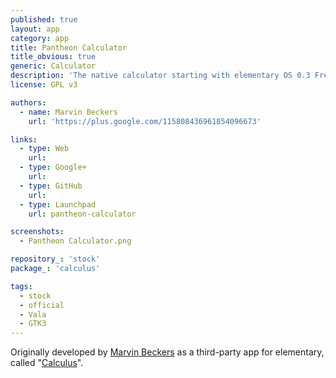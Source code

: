 ```yaml
---
published: true
layout: app
category: app
title: Pantheon Calculator
title_obvious: true
generic: Calculator
description: 'The native calculator starting with elementary OS 0.3 Freya. It integrates perfectly into the elementary eco system.'
license: GPL v3

authors: 
  - name: Marvin Beckers
    url: 'https://plus.google.com/115808436961854096673'

links:
  - type: Web
    url: 
  - type: Google+
    url: 
  - type: GitHub
    url: 
  - type: Launchpad
    url: pantheon-calculator

screenshots:
  - Pantheon Calculator.png

repository_: 'stock'
package_: 'calculus'

tags:
  - stock
  - official
  - Vala
  - GTK3
---
```


Originally developed by [Marvin Beckers](https://plus.google.com/115808436961854096673) as a third-party app for elementary, called "[Calculus](https://launchpad.net/calculus)".